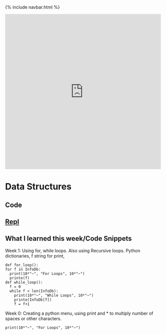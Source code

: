 {% include navbar.html %}

<iframe frameborder="0" width="100%" height="500px" src="https://replit.com/@charlesElipton/Tri-3-Kurtis-Kwan?embed=true"></iframe>


# Data Structures
## Code
## [Repl](https://replit.com/@charlesElipton/Tri-3-Kurtis-Kwan#.replit)

## What I learned this week/Code Snippets
Week 1:
  Using for, while loops. Also using Recursive loops. Python dictionaries, f string for print, 
  ```
def for_loop():
  for f in InfoDb:
    print(10*"~", "For Loops", 10*"~")
    printe(f)
def while_loop():
    f = 0
    while f < len(InfoDb):
      print(10*"~", "While Loops", 10*"~")
      printe(InfoDb[f])
      f = f+1 
  ```
Week 0: 
  Creating a python menu, using print and * to multiply number of spaces or other characters.
  ```   
  print(10*"~", "For Loops", 10*"~")
  ```
